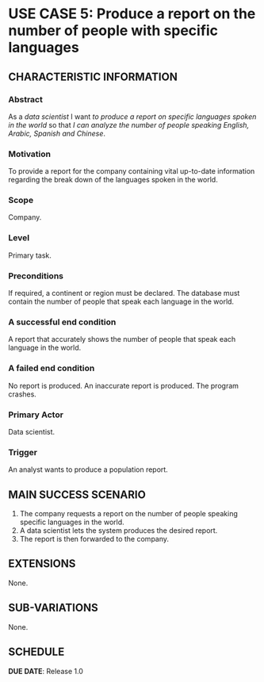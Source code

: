 
# USE CASE 5: Produce a report on the number of people with specific languages 

## CHARACTERISTIC INFORMATION

### Abstract

As a *data scientist* I want *to produce a report on specific languages spoken in the world* so that *I can analyze the number of people speaking English, Arabic, Spanish and Chinese*.  

### Motivation

To provide a report for the company containing vital up-to-date information regarding the break down of the languages spoken in the world.

### Scope

Company.

### Level

Primary task.

### Preconditions

If required, a continent or region must be declared. The database must contain the number of people that speak each language in the world.

### A successful end condition

A report that accurately shows the number of people that speak each language in the world.

### A failed end condition

No report is produced. An inaccurate report is produced. The program crashes.

### Primary Actor

Data scientist.

### Trigger

An analyst wants to produce a population report.

## MAIN SUCCESS SCENARIO

1. The company requests a report on the number of people speaking specific languages in the world.
2. A data scientist lets the system produces the desired report.
3. The report is then forwarded to the company.


## EXTENSIONS

None.

## SUB-VARIATIONS

None.

## SCHEDULE

**DUE DATE**: Release 1.0
